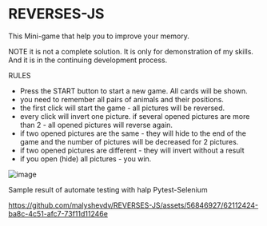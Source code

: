 # REVERSES-JS
This Mini-game that help you to improve your memory.

NOTE 
it is not a complete solution. It is only for demonstration of my skills. And it is in the continuing development process.

RULES
- Press the START button to start a new game. All cards will be shown. 
- you need to remember all pairs of animals and their positions.
- the first click will start the game - all pictures will be reversed.
- every click will invert one picture. if several opened pictures are more than 2 - all opened pictures will reverse again.
- if two opened pictures are the same - they will hide to the end of the game and the number of pictures will be decreased for 2 pictures.
- if two opened pictures are different - they will invert without a result
- if you open (hide) all pictures - you win.

![image](https://github.com/malyshevdv/REVERSES-JS/assets/56846927/5566a76b-f6c9-48a8-9f9f-a3d9b7602675)


Sample result of automate testing with halp Pytest-Selenium

https://github.com/malyshevdv/REVERSES-JS/assets/56846927/62112424-ba8c-4c51-afc7-73f11d11246e

